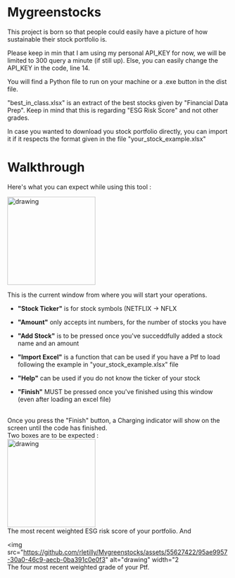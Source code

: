# Mygreenstocks

This project is born so that people could easily have a picture of how sustainable their stock portfolio is.

Please keep in min that I am using my personal API_KEY for now, we will be limited to 300 query a minute (if still up). Else, you can easily change the API_KEY in the code, line 14. 

You will find a Python file to run on your machine or a .exe button in the dist file.

"best_in_class.xlsx" is an extract of the best stocks given by "Financial Data Prep". Keep in mind that this is regarding "ESG Risk Score" and not other grades.

In case you wanted to download you stock portfolio directly, you can import it if it respects the format given in the file "your_stock_example.xlsx"


# Walkthrough

Here's what you can expect while using this tool : 

<img src="https://github.com/rletilly/Mygreenstocks/assets/55627422/328efca4-bf0f-4d8b-9b7b-e0a02110b666" alt="drawing" width="200"/>

This is the current window from where you will start your operations.

- **"Stock Ticker"** is for stock symbols (NETFLIX -> NFLX
- **"Amount"** only accepts int numbers, for the number of stocks you have
- **"Add Stock"** is to be pressed once you've succeddfully added a stock name and an amount

- **"Import Excel"** is a function that can be used if you have a Ptf to load following the example in "your_stock_example.xlsx" file <br>
- **"Help"** can be used if you do not know the ticker of your stock <br>
- **"Finish"** MUST be pressed once you've finished using this window (even after loading an excel file) <br>
<br>
Once you press the "Finish" button, a Charging indicator will show on the screen until the code has finished.
<br> 
Two boxes are to be expected : <br>

<img src="https://github.com/rletilly/Mygreenstocks/assets/55627422/74bdaa8f-a26c-4245-83c2-607620f3b241" alt="drawing" width="200"/>
<br>
The most recent weighted ESG risk score of your portfolio. And <br>

<img src="https://github.com/rletilly/Mygreenstocks/assets/55627422/95ae9957-30a0-46c9-aecb-0ba391c0e0f3" alt="drawing" width="2
<br>
The four most recent weighted grade of your Ptf.



